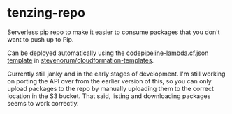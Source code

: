 # tenzing-repo

Serverless pip repo to make it easier to consume packages that you don't want to push up to Pip.

Can be deployed automatically using the [codepipeline-lambda.cf.json template](https://github.com/stevenorum/cloudformation-templates/blob/master/templates/codepipeline-lambda.cf.json) in [stevenorum/cloudformation-templates](https://github.com/stevenorum/cloudformation-templates).

Currently still janky and in the early stages of development.  I'm still working on porting the API over from the earlier version of this, so you can only upload packages to the repo by manually uploading them to the correct location in the S3 bucket.  That said, listing and downloading packages seems to work correctly.
